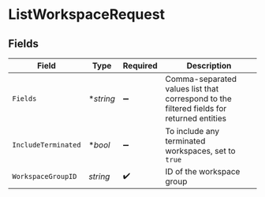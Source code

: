 # ListWorkspaceRequest


## Fields

| Field                                                                                    | Type                                                                                     | Required                                                                                 | Description                                                                              |
| ---------------------------------------------------------------------------------------- | ---------------------------------------------------------------------------------------- | ---------------------------------------------------------------------------------------- | ---------------------------------------------------------------------------------------- |
| `Fields`                                                                                 | **string*                                                                                | :heavy_minus_sign:                                                                       | Comma-separated values list that correspond to the filtered fields for returned entities |
| `IncludeTerminated`                                                                      | **bool*                                                                                  | :heavy_minus_sign:                                                                       | To include any terminated workspaces, set to `true`                                      |
| `WorkspaceGroupID`                                                                       | *string*                                                                                 | :heavy_check_mark:                                                                       | ID of the workspace group                                                                |